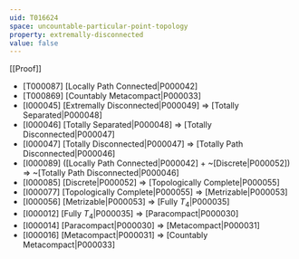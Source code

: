 ```yaml
---
uid: T016624
space: uncountable-particular-point-topology
property: extremally-disconnected
value: false
---
```

[[Proof]]

* [T000087] [Locally Path Connected|P000042]
* [T000869] [Countably Metacompact|P000033]
* [I000045] [Extremally Disconnected|P000049] => [Totally Separated|P000048]
* [I000046] [Totally Separated|P000048] => [Totally Disconnected|P000047]
* [I000047] [Totally Disconnected|P000047] => [Totally Path Disconnected|P000046]
* [I000089] ([Locally Path Connected|P000042] + ~[Discrete|P000052]) => ~[Totally Path Disconnected|P000046]
* [I000085] [Discrete|P000052] => [Topologically Complete|P000055]
* [I000077] [Topologically Complete|P000055] => [Metrizable|P000053]
* [I000056] [Metrizable|P000053] => [Fully $T_4$|P000035]
* [I000012] [Fully $T_4$|P000035] => [Paracompact|P000030]
* [I000014] [Paracompact|P000030] => [Metacompact|P000031]
* [I000016] [Metacompact|P000031] => [Countably Metacompact|P000033]

